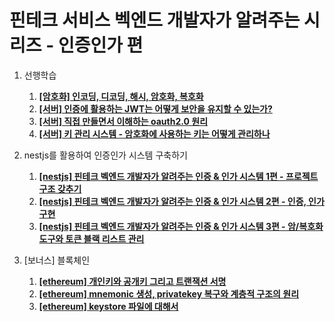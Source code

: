 # 핀테크 서비스 벡엔드 개발자가 알려주는 시리즈 - 인증인가 편

1. 선행학습
    1. **[[암호화] 인코딩, 디코딩, 해시, 암호화, 복호화](https://blog.naver.com/pjt3591oo/222696610311)**
    2. **[[서버] 인증에 활용하는 JWT는 어떻게 보안을 유지할 수 있는가?](https://blog.naver.com/pjt3591oo/222689578991)**
    3. **[[서버] 직접 만들면서 이해하는 oauth2.0 원리](https://blog.naver.com/pjt3591oo/222693372349)**
    4. **[[서버] 키 관리 시스템 - 암호화에 사용하는 키는 어떻게 관리하나](https://blog.naver.com/pjt3591oo/223058716701)**

1. nestjs를 활용하여 인증인가 시스템 구축하기
    1. **[[nestjs] 핀테크 벡엔드 개발자가 알려주는 인증 & 인가 시스템 1편 - 프로젝트 구조 갖추기](https://blog.naver.com/pjt3591oo/223119899612)**
    2. **[[nestjs] 핀테크 벡엔드 개발자가 알려주는 인증 & 인가 시스템 2편 - 인증, 인가 구현](https://blog.naver.com/pjt3591oo/223120028951)**
    3. **[[nestjs] 핀테크 벡엔드 개발자가 알려주는 인증 & 인가 시스템 3편 - 암/복호화 도구와 토큰 블랙 리스트 관리](https://blog.naver.com/pjt3591oo/223121546463)**
    
2. [보너스] 블록체인
    1. **[[ethereum] 개인키와 공개키 그리고 트랜잭션 서명](https://blog.naver.com/pjt3591oo/222848813325)**
    2. **[[ethereum] mnemonic 생성, privatekey 복구와 계층적 구조의 원리](https://blog.naver.com/pjt3591oo/221598854549)**
    3. **[[ethereum] keystore 파일에 대해서](https://blog.naver.com/pjt3591oo/221401430085)**